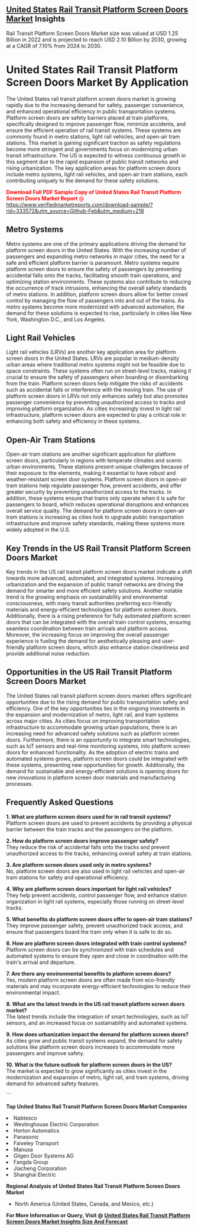 <h2><a href="https://www.verifiedmarketreports.com/download-sample/?rid=333572&amp;utm_source=Github-Feb&amp;utm_medium=218" target="_blank">United States Rail Transit Platform Screen Doors Market</a> Insights</h2><p>Rail Transit Platform Screen Doors Market size was valued at USD 1.25 Billion in 2022 and is projected to reach USD 2.10 Billion by 2030, growing at a CAGR of 7.10% from 2024 to 2030.</p><p> <h1>United States Rail Transit Platform Screen Doors Market By Application</h1> <p>The United States rail transit platform screen doors market is growing rapidly due to the increasing demand for safety, passenger convenience, and enhanced operational efficiency in public transportation systems. Platform screen doors are safety barriers placed at train platforms, specifically designed to improve passenger flow, minimize accidents, and ensure the efficient operation of rail transit systems. These systems are commonly found in metro stations, light rail vehicles, and open-air tram stations. This market is gaining significant traction as safety regulations become more stringent and governments focus on modernizing urban transit infrastructure. The US is expected to witness continuous growth in this segment due to the rapid expansion of public transit networks and rising urbanization. The key application areas for platform screen doors include metro systems, light rail vehicles, and open-air tram stations, each contributing uniquely to the demand for these safety solutions. <p><span class=""><span style="color: #ff0000;"><strong>Download Full PDF Sample Copy of United States Rail Transit Platform Screen Doors Market Report</strong> @ </span><a href="https://www.verifiedmarketreports.com/download-sample/?rid=333572&amp;utm_source=Github-Feb&amp;utm_medium=218" target="_blank">https://www.verifiedmarketreports.com/download-sample/?rid=333572&amp;utm_source=Github-Feb&amp;utm_medium=218</a></span></p> <h2>Metro Systems</h2> <p>Metro systems are one of the primary applications driving the demand for platform screen doors in the United States. With the increasing number of passengers and expanding metro networks in major cities, the need for a safe and efficient platform barrier is paramount. Metro systems require platform screen doors to ensure the safety of passengers by preventing accidental falls onto the tracks, facilitating smooth train operations, and optimizing station environments. These systems also contribute to reducing the occurrence of track intrusions, enhancing the overall safety standards of metro stations. In addition, platform screen doors allow for better crowd control by managing the flow of passengers into and out of the trains. As metro systems become more modernized with advanced automation, the demand for these solutions is expected to rise, particularly in cities like New York, Washington D.C., and Los Angeles. <h2>Light Rail Vehicles</h2> <p>Light rail vehicles (LRVs) are another key application area for platform screen doors in the United States. LRVs are popular in medium-density urban areas where traditional metro systems might not be feasible due to space constraints. These systems often run on street-level tracks, making it crucial to ensure the safety of passengers when boarding or disembarking from the train. Platform screen doors help mitigate the risks of accidents such as accidental falls or interference with the moving train. The use of platform screen doors in LRVs not only enhances safety but also promotes passenger convenience by preventing unauthorized access to tracks and improving platform organization. As cities increasingly invest in light rail infrastructure, platform screen doors are expected to play a critical role in enhancing both safety and efficiency in these systems. <h2>Open-Air Tram Stations</h2> <p>Open-air tram stations are another significant application for platform screen doors, particularly in regions with temperate climates and scenic urban environments. These stations present unique challenges because of their exposure to the elements, making it essential to have robust and weather-resistant screen door systems. Platform screen doors in open-air tram stations help regulate passenger flow, prevent accidents, and offer greater security by preventing unauthorized access to the tracks. In addition, these systems ensure that trams only operate when it is safe for passengers to board, which reduces operational disruptions and enhances overall service quality. The demand for platform screen doors in open-air tram stations is increasing as cities look to upgrade public transportation infrastructure and improve safety standards, making these systems more widely adopted in the U.S. <h2>Key Trends in the US Rail Transit Platform Screen Doors Market</h2> <p>Key trends in the US rail transit platform screen doors market indicate a shift towards more advanced, automated, and integrated systems. Increasing urbanization and the expansion of public transit networks are driving the demand for smarter and more efficient safety solutions. Another notable trend is the growing emphasis on sustainability and environmental consciousness, with many transit authorities preferring eco-friendly materials and energy-efficient technologies for platform screen doors. Additionally, there is a rising preference for fully automated platform screen doors that can be integrated with the overall train control systems, ensuring seamless coordination between train arrivals and platform access. Moreover, the increasing focus on improving the overall passenger experience is fueling the demand for aesthetically pleasing and user-friendly platform screen doors, which also enhance station cleanliness and provide additional noise reduction. <h2>Opportunities in the US Rail Transit Platform Screen Doors Market</h2> <p>The United States rail transit platform screen doors market offers significant opportunities due to the rising demand for public transportation safety and efficiency. One of the key opportunities lies in the ongoing investments in the expansion and modernization of metro, light rail, and tram systems across major cities. As cities focus on improving transportation infrastructure to accommodate growing urban populations, there is an increasing need for advanced safety solutions such as platform screen doors. Furthermore, there is an opportunity to integrate smart technologies, such as IoT sensors and real-time monitoring systems, into platform screen doors for enhanced functionality. As the adoption of electric trains and automated systems grows, platform screen doors could be integrated with these systems, presenting new opportunities for growth. Additionally, the demand for sustainable and energy-efficient solutions is opening doors for new innovations in platform screen door materials and manufacturing processes. <h2>Frequently Asked Questions</h2> <p><b>1. What are platform screen doors used for in rail transit systems?</b><br>Platform screen doors are used to prevent accidents by providing a physical barrier between the train tracks and the passengers on the platform.</p> <p><b>2. How do platform screen doors improve passenger safety?</b><br>They reduce the risk of accidental falls onto the tracks and prevent unauthorized access to the tracks, enhancing overall safety at train stations.</p> <p><b>3. Are platform screen doors used only in metro systems?</b><br>No, platform screen doors are also used in light rail vehicles and open-air tram stations for safety and operational efficiency.</p> <p><b>4. Why are platform screen doors important for light rail vehicles?</b><br>They help prevent accidents, control passenger flow, and enhance station organization in light rail systems, especially those running on street-level tracks.</p> <p><b>5. What benefits do platform screen doors offer to open-air tram stations?</b><br>They improve passenger safety, prevent unauthorized track access, and ensure that passengers board the tram only when it is safe to do so.</p> <p><b>6. How are platform screen doors integrated with train control systems?</b><br>Platform screen doors can be synchronized with train schedules and automated systems to ensure they open and close in coordination with the train's arrival and departure.</p> <p><b>7. Are there any environmental benefits to platform screen doors?</b><br>Yes, modern platform screen doors are often made from eco-friendly materials and may incorporate energy-efficient technologies to reduce their environmental impact.</p> <p><b>8. What are the latest trends in the US rail transit platform screen doors market?</b><br>The latest trends include the integration of smart technologies, such as IoT sensors, and an increased focus on sustainability and automated systems.</p> <p><b>9. How does urbanization impact the demand for platform screen doors?</b><br>As cities grow and public transit systems expand, the demand for safety solutions like platform screen doors increases to accommodate more passengers and improve safety.</p> <p><b>10. What is the future outlook for platform screen doors in the US?</b><br>The market is expected to grow significantly as cities invest in the modernization and expansion of metro, light rail, and tram systems, driving demand for advanced safety features.</p> ```</p><p><strong>Top United States Rail Transit Platform Screen Doors Market Companies</strong></p><div data-test-id=""><p><li>Nabtesco</li><li> Westinghouse Electric Corporation</li><li> Horton Automatics</li><li> Panasonic</li><li> Faiveley Transport</li><li> Manusa</li><li> Gilgen Door Systems AG</li><li> Fangda Group</li><li> Jiacheng Corporation</li><li> Shanghai Electric</li></p><div><strong>Regional Analysis of&nbsp;United States Rail Transit Platform Screen Doors Market</strong></div><ul><li dir="ltr"><p dir="ltr">North America&nbsp;(United States, Canada, and Mexico, etc.)</p></li></ul><p><strong>For More Information or Query, Visit @&nbsp;</strong><strong><a href="https://www.verifiedmarketreports.com/product/rail-transit-platform-screen-doors-market/?utm_source=Github-Feb&amp;utm_medium=218" target="_blank">United States Rail Transit Platform Screen Doors Market Insights Size And Forecast</a></strong></p></div>
